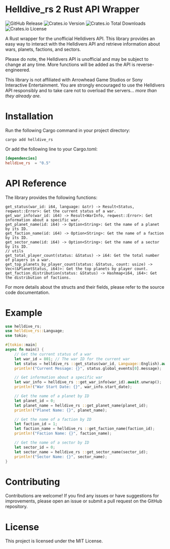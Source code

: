 # Helldive_rs 2 Rust API Wrapper
![GitHub Release](https://img.shields.io/github/v/release/LordOfPolls/helldive_rs?label=GitHub%20Release)
![Crates.io Version](https://img.shields.io/crates/v/helldive_rs?label=crates.io%20Version)
![Crates.io Total Downloads](https://img.shields.io/crates/d/helldive_rs)
![Crates.io License](https://img.shields.io/crates/l/helldive_rs)


A Rust wrapper for the unofficial Helldivers API. This library provides an easy way to interact with the Helldivers API 
and retrieve information about wars, planets, factions, and sectors.

Please do note, the Helldivers API is unofficial and may be subject to change at any time. 
More functions will be added as the API is reverse-engineered.

This library is not affiliated with Arrowhead Game Studios or Sony Interactive Entertainment. 
You are strongly encouraged to use the Helldivers API responsibly 
and to take care not to overload the servers... _more than they already are._

# Installation

Run the following Cargo command in your project directory:
```shell
cargo add helldive_rs 
```

Or add the following line to your Cargo.toml:
```toml
[dependencies]
helldive_rs  = "0.5"
```

# API Reference

The library provides the following functions:

    get_status(war_id: i64, language: &str) -> Result<Status, reqwest::Error>: Get the current status of a war.
    get_war_info(war_id: i64) -> Result<WarInfo, reqwest::Error>: Get information about a specific war.
    get_planet_name(id: i64) -> Option<String>: Get the name of a planet by its ID.
    get_faction_name(id: i64) -> Option<String>: Get the name of a faction by its ID.
    get_sector_name(id: i64) -> Option<String>: Get the name of a sector by its ID.
    // utils
    get_total_player_count(status: &Status) -> i64: Get the total number of players in a war.
    get_top_planets_by_player_count(status: &Status, count: usize) -> Vec<(&PlanetStatus, i64)>: Get the top planets by player count.
    get_faction_distribution(status: &Status) -> Hashmap<i64, i64>: Get the distribution of factions.


For more details about the structs and their fields, please refer to the source code documentation.

# Example 

```rust
use helldive_rs;
use helldive_rs::Language;
use tokio;

#[tokio::main]
async fn main() {
    // Get the current status of a war
    let war_id = 801; // The war ID for the current war
    let status = helldive_rs ::get_status(war_id, Language::English).await.unwrap();
    println!("Current Message: {}", status.global_events[0].message);

    // Get information about a specific war
    let war_info = helldive_rs ::get_war_info(war_id).await.unwrap();
    println!("War Start Date: {}", war_info.start_date);

    // Get the name of a planet by ID
    let planet_id = 0;
    let planet_name = helldive_rs ::get_planet_name(planet_id);
    println!("Planet Name: {}", planet_name);

    // Get the name of a faction by ID
    let faction_id = 1;
    let faction_name = helldive_rs ::get_faction_name(faction_id);
    println!("Faction Name: {}", faction_name);

    // Get the name of a sector by ID
    let sector_id = 0;
    let sector_name = helldive_rs ::get_sector_name(sector_id);
    println!("Sector Name: {}", sector_name);
}
```

# Contributing

Contributions are welcome! If you find any issues or have suggestions for improvements, please open an issue or submit a pull request on the GitHub repository.

# License

This project is licensed under the MIT License.